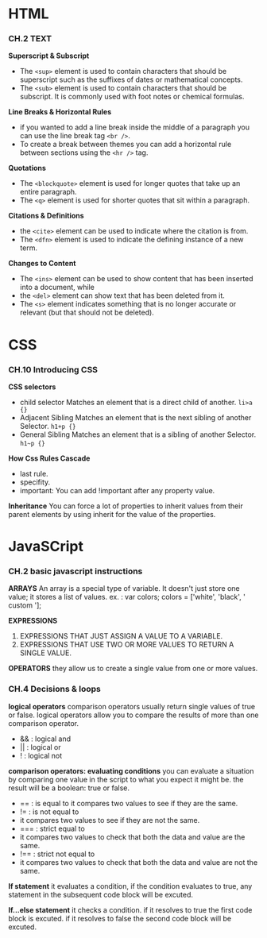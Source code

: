 # HTML

### CH.2 TEXT
**Superscript & Subscript**
- The `<sup>` element is used to contain characters that should be superscript such as the suffixes of dates or mathematical concepts.
- The `<sub>` element is used to contain characters that should be subscript. It is commonly used with foot notes or chemical formulas.

**Line Breaks & Horizontal Rules**
- if you wanted to add a line break inside the middle of a paragraph you can use the line break tag `<br />`.
- To create a break between themes you can add a horizontal rule between sections using the `<hr />` tag.

**Quotations**
- The `<blockquote>` element is used for longer quotes that take up an entire paragraph.
- The `<q>` element is used for shorter quotes that sit within a paragraph.

**Citations & Definitions**
- the `<cite>` element can be used to indicate where the citation is from.
- The `<dfn>` element is used to indicate the defining instance of a new term.

**Changes to Content**
- The `<ins>` element can be used to show content that has been inserted into a document, while
- the `<del>` element can show text that has been deleted from it.
- The `<s>` element indicates something that is no longer accurate or relevant (but that should not be deleted).

# CSS
### CH.10 Introducing CSS
**CSS selectors**
- child selector Matches an element that is a direct child of another. `li>a {}`
- Adjacent Sibling Matches an element that is the next sibling of another Selector. `h1+p {}`
- General Sibling Matches an element that is a sibling of another Selector. `h1~p {}`

**How Css Rules Cascade**
- last rule.
- specifity. 
- important: You can add !important after any property value.

**Inheritance**
You can force a lot of properties to inherit values from their parent elements by using inherit for the value of the properties.


# JavaSCript
### CH.2 basic javascript instructions
**ARRAYS**
An array is a special type of variable. It doesn't just store one value; it stores a list of values.
ex. : var colors;
colors = ['white', 'black', ' custom '];

**EXPRESSIONS**
1. EXPRESSIONS THAT JUST ASSIGN A VALUE TO A VARIABLE.
2. EXPRESSIONS THAT USE TWO OR MORE VALUES TO RETURN A SINGLE VALUE.

**OPERATORS**
they allow us to create a single value from one or more values.

### CH.4 Decisions & loops
**logical operators**
comparison operators usually return single values of true or false. logical operators allow you to compare the results of more than one comparison operator.
- && : logical and
- || : logical or
- ! : logical not

**comparison operators: evaluating conditions**
 you can evaluate a situation by comparing one value in the script to what you expect it might be. the result will be a boolean: true or false.
- == : is equal to
 it compares two values to see if they are the same.
- != : is not equal to
- it compares two values to see if they are not the same.
- === : strict equal to
- it compares two values to check that both the data and value are the same.
- !== : strict not equal to
- it compares two values to check  that both the data and value are not the same.

**If statement**
it evaluates a condition, if the condition evaluates to true, any statement in the subsequent code block will be excuted.

**If...else statement**
it checks a condition. if it resolves to true the first code block is excuted. if it resolves to false the second code block will be excuted.